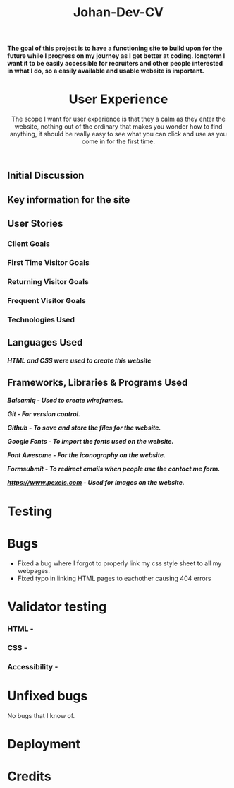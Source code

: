 <body>
<header>
<h1> Johan-Dev-CV </h1>
</header>
<h4>The goal of this project is to have a functioning site to build upon for the future while I progress on my journey as I get better at coding.
longterm I want it to be easily accessible for recruiters and other people interested in what I do, so a easily available and usable website is important.</h4>
</body>

<body>
<header>
<h1>User Experience</h1>
The scope I want for user experience is that they a calm as they enter the website, nothing out of the ordinary that makes you wonder how to find anything, it should be really easy to see what you can click and use as you come in for the first time. 
</header>
<h2>Initial Discussion</h2>
<h2>Key information for the site</h2>
<h2>User Stories</h2>
<h3>Client Goals</h3>
<h3>First Time Visitor Goals</h3>
<h3>Returning Visitor Goals</h3>
<h3>Frequent Visitor Goals</h3>
<h3>Technologies Used</h3>
<h2>Languages Used</h2>
<h5>HTML and CSS were used to create this website

<h2>Frameworks, Libraries & Programs Used</h2>

<h5>
Balsamiq - Used to create wireframes.

Git - For version control.

Github - To save and store the files for the website.

Google Fonts - To import the fonts used on the website.

Font Awesome - For the iconography on the website.

Formsubmit - To redirect emails when people use the contact me form.

https://www.pexels.com - Used for images on the website.
</h5>
<h1>Testing</h1>
<h1>Bugs</h1>
<ul>
<li>Fixed a bug where I forgot to properly link my css style sheet to all my webpages.</li>
<li>Fixed typo in linking HTML pages to eachother causing 404 errors</li>
</ul>
<h1> Validator testing</h1>
<h3>
HTML -
</h3>
<h3>
CSS -
</h3>
<h3>
Accessibility -
</h3>

<h1>Unfixed bugs</h1>
<p>No bugs that I know of. </p>
<h1>Deployment</h1>

<h1>Credits</h1>
</body>